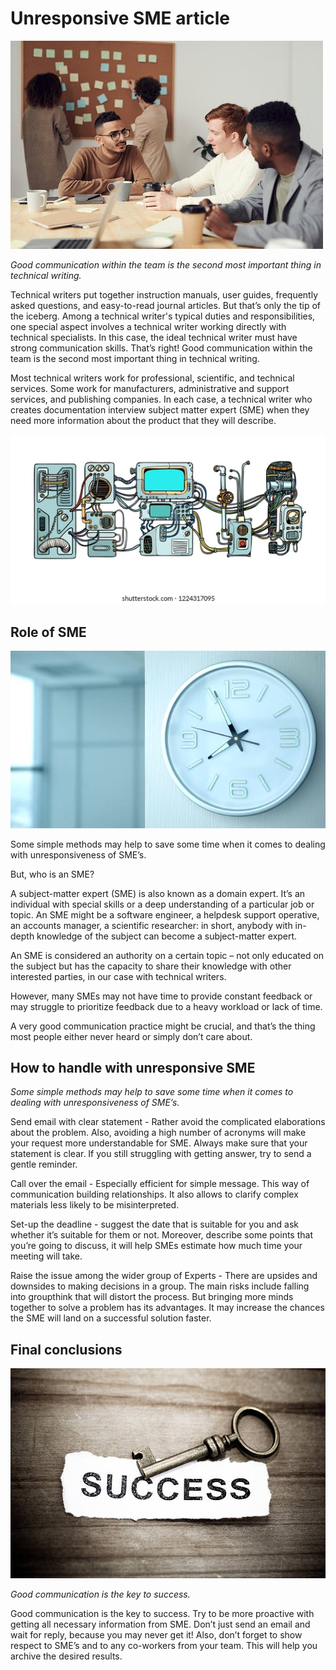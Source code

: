 # Unresponsive SME article



![image](1.png)




*Good communication within the team is the second most important thing in technical writing.*



Technical writers put together instruction manuals, user guides, frequently asked questions, and easy-to-read journal articles. But that’s only the tip of the iceberg. Among a technical writer's typical duties and responsibilities, one special aspect involves a technical writer working directly with technical specialists. In this case, the ideal technical writer must have strong communication skills. That’s right!  Good communication within the team is the second most important thing in technical writing.





Most technical writers work for professional, scientific, and technical services. Some work for manufacturers, administrative and support services, and publishing companies. In each case, a technical writer who creates documentation interview subject matter expert (SME) when they need more information about the product that they will describe. 

![image](2.png)


## Role of SME

![image](3.png)


Some simple methods may help to save some time when it comes to dealing with unresponsiveness of SME’s.





But, who is an SME?

A subject-matter expert (SME) is also known as a domain expert. It’s an individual with special skills or a deep understanding of a particular job or topic. An SME might be a software engineer, a helpdesk support operative, an accounts manager, a scientific researcher: in short, anybody with in-depth knowledge of the subject can become a subject-matter expert. 



An SME is considered an authority on a certain topic – not only educated on the subject but has the capacity to share their knowledge with other interested parties, in our case with technical writers.

However, many SMEs may not have time to provide constant feedback or may struggle to prioritize feedback due to a heavy workload or lack of time. 

A very good communication practice might be crucial, and that’s the thing most people either never heard or simply don’t care about.



## How to handle with unresponsive SME



*Some simple methods may help to save some time when it comes to dealing with unresponsiveness of SME’s.*

Send email with clear statement -  Rather avoid the complicated elaborations about the problem. Also, avoiding a high number of acronyms will make your request more understandable for SME. Always make sure that your statement is clear. If you still struggling with getting answer, try to send a gentle reminder. 

Call over the email - Especially efficient for simple message. This way of communication building relationships. It also allows to clarify complex materials less likely to be misinterpreted.

Set-up the deadline - suggest the date that is suitable for you and ask whether it’s suitable for them or not. Moreover, describe some points that you’re going to discuss, it will help SMEs estimate how much time your meeting will take.

Raise the issue among the wider group of Experts - There are upsides and downsides to making decisions in a group. The main risks include falling into groupthink that will distort the process. But bringing more minds together to solve a problem has its advantages. It may increase the chances the SME will land on a successful solution faster.



## Final conclusions



![image](4.png)

*Good communication is the key to success.*



Good communication is the key to success. Try to be more proactive with getting all necessary information from SME. Don’t just send an email and wait for reply, because you may never get it! Also, don’t forget to show respect to SME’s and to any co-workers from your team. This will help you archive the desired results.